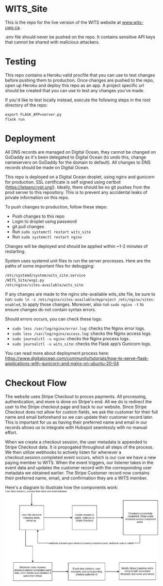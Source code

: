 # WITS_Site

This is the repo for the live version of the WITS website at www.wits-uwo.ca. 

.env file should never be pushed on the repo. It contains sensitive API keys that cannot be shared with malicious attackers. 

# Testing
This repo contains a Heroku valid procfile that you can use to test changes before pushing them to production. Once changes are pushed to the repo, open up Heroku and deploy this repo as an app. A project specific url should be created that you can use to test any changes you've made. 

If you'd like to test locally instead, execute the following steps in the root directory of the repo:
```
export FLASK_APP=server.py
flask run
```

# Deployment 
All DNS records are managed on Digital Ocean, they cannot be changed on GoDaddy as it's been delegated to Digital Ocean (to undo this, change nameservers on GoDaddy for the domain to default). All changes to DNS records should be made on Digital Ocean. 

This repo is deployed on a Digital Ocean droplet, using nginx and gunicorn for production. SSL certificate is self signed using certbot (https://letsencrypt.org/). Ideally, there should be no git pushes from the prod server to this repository. This is to prevent any accidental leaks of private information on this repo.

To push changes to production, follow these steps:
+ Push changes to this repo
+ Login to droplet using password
+ git pull changes
+ Run `sudo systemctl restart wits_site`
+ Run `sudo systemctl restart nginx`

Changes will be deployed and should be applied within ~1-2 minutes of restarting.

System uses systemd unit files to run the server processes. Here are the paths of some important files for debugging:
```
/etc/systemd/system/wits_site.service
/WITS_Site/wsgi.py
/etc/nginx/sites-available/wits_site
```
If any changes are made to the nginx site-available wits_site file, be sure to run: `sudo ln -s /etc/nginx/sites-available/myproject /etc/nginx/sites-enabled`, to apply those changes. Moreover, also run `sudo nginx -t` to ensure changes do not contain syntax errors.

Should errors occurs, you can check these logs:
+ `sudo less /var/log/nginx/error.log`: checks the Nginx error logs.
+ `sudo less /var/log/nginx/access.log`: checks the Nginx access logs.
+ `sudo journalctl -u nginx`: checks the Nginx process logs.
+ `sudo journalctl -u wits_site`: checks the Flask app’s Gunicorn logs.

You can read more about deployment process here: https://www.digitalocean.com/community/tutorials/how-to-serve-flask-applications-with-gunicorn-and-nginx-on-ubuntu-20-04


# Checkout Flow

The website uses Stripe Checkout to proces payments. All processing, authentication, and more is done on Stripe's end. All we do is redirect the user to the Stripe checkout page and back to our website. Since Stripe Checkout does not allow for custom fields, we ask the customer for their full name and email beforehand so we can update their customer record later. This is important for us as having their preferred name and email in our records allows us to integrate with Hubspot seamlessly with no manual effort.

When we create a checkout session, the user metadata is appended to Stripe Checkout data. It is propogated throughout all steps of the process. We then utilize webhooks to actively listen for whenever a checkout.session.completed event occurs, which is our cue we have a new paying member to WITS. When the event triggers, our listener takes in the event data and updates the customer record with the corresponding user metadata we obtained earlier. The Stripe Customer record now contains their preferred name, email, and confirmation they are a WITS member. 

Here's a diagram to illustrate how the components work:
![alt text](<DiagramWITS.jpg>)
